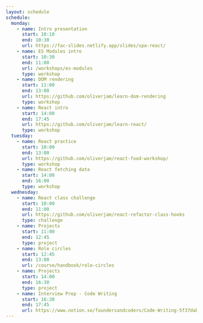 ```yaml
---
layout: schedule
schedule:
  monday:
    - name: Intro presentation
      start: 10:10
      end: 10:30
      url: https://fac-slides.netlify.app/slides/spa-react/
    - name: ES Modules intro
      start: 10:30
      end: 11:00
      url: /workshops/es-modules
      type: workshop
    - name: DOM rendering
      start: 11:00
      end: 13:00
      url: https://github.com/oliverjam/learn-dom-rendering
      type: workshop
    - name: React intro
      start: 14:00
      end: 17:45
      url: https://github.com/oliverjam/learn-react/
      type: workshop
  tuesday:
    - name: React practice
      start: 10:00
      end: 13:00
      url: https://github.com/oliverjam/react-food-workshop/
      type: workshop
    - name: React fetching data
      start: 14:00
      end: 16:00
      type: workshop
  wednesday:
    - name: React class challenge
      start: 10:00
      end: 11:00
      url: https://github.com/oliverjam/react-refactor-class-hooks
      type: challenge
    - name: Projects
      start: 11:00
      end: 12:45
      type: project
    - name: Role circles
      start: 12:45
      end: 13:00
      url: /course/handbook/role-circles
    - name: Projects
      start: 14:00
      end: 16:30
      type: project
    - name: Interview Prep - Code Writing
      start: 16:30
      end: 17:45
      url: https://www.notion.so/foundersandcoders/Code-Writing-5f37dabeebc149309d8b8198304288b9/
---
```


